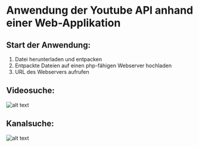 # Anwendung der Youtube API anhand einer Web-Applikation

## Start der Anwendung:
1. Datei herunterladen und entpacken
2. Entpackte Dateien auf einen php-fähigen Webserver hochladen
3. URL des Webservers aufrufen

## Videosuche:
![alt text](http://solartec-hartmann.de/yt/img/Screenshot.JPG)
## Kanalsuche:
![alt text](http://solartec-hartmann.de/yt/img/Screenshot2.JPG)